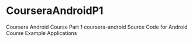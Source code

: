 # CourseraAndroidP1
Coursera Android Course Part 1
coursera-android
Source Code for Android Course Example Applications